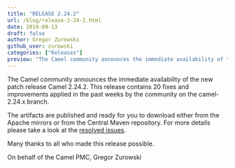 ```yaml
---
title: "RELEASE 2.24.2"
url: /blog/release-2-24-2.html
date: 2019-09-13
draft: false 
author: Gregor Zurowski
github_user: zurowski
categories: ["Releases"]
preview: "The Camel community announces the immediate availability of the new patch release Camel 2.24.2"
---
```



The Camel community announces the immediate availability of the new patch release Camel 2.24.2.
This release contains 20 fixes and improvements applied in the past weeks by the community on the camel-2.24.x branch.

The artifacts are published and ready for you to download either from the Apache mirrors or from the Central Maven repository. For more details please take a look at the  [resolved issues](/releases/release-2.24.2/#resolved).

Many thanks to all who made this release possible.

On behalf of the Camel PMC,
Gregor Zurowski

